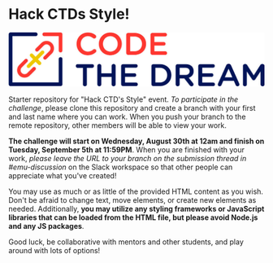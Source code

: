 # Hack CTDs Style!

![CTD Logo](/assets/cropped-CTD_Logo_Primary-1.jpg)

Starter repository for "Hack CTD's Style" event. _To participate in the challenge_, please clone this repository and create a branch with your first and last name where you can work. When you push your branch to the remote repository, other members will be able to view your work.

**The challenge will start on Wednesday, August 30th at 12am and finish on Tuesday, September 5th at 11:59PM**. When you are finished with your work, _please leave the URL to your branch on the submission thread in #emu-discussion_ on the Slack workspace so that other people can appreciate what you've created!

You may use as much or as little of the provided HTML content as you wish. Don't be afraid to change text, move elements, or create new elements as needed. Additionally, **you may utilize any styling frameworks or JavaScript libraries that can be loaded from the HTML file, but please avoid Node.js and any JS packages**.

Good luck, be collaborative with mentors and other students, and play around with lots of options!

